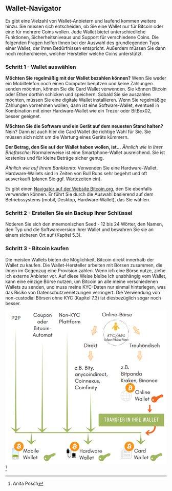 ## Wallet-Navigator
Es gibt eine Vielzahl von Wallet-Anbietern und laufend kommen weitere hinzu. Sie müssen sich entscheiden, ob Sie eine Wallet nur für Bitcoin oder eine für mehrere Coins wollen. Jede Wallet bietet unterschiedliche Funktionen, Sicherheitsniveaus und Support für verschiedene Coins. Die folgenden Fragen helfen Ihnen bei der Auswahl des grundlegenden Typs einer Wallet, der Ihren Bedürfnissen entspricht. Außerdem müssen Sie dann noch recherchieren, welcher Hersteller welche Coins unterstützt.

### Schritt 1 - Wallet auswählen
**Möchten Sie regelmäßig mit der Wallet bezahlen können?**
Wenn Sie weder ein Mobiltelefon noch einen Computer benutzen und keine Zahlungen senden möchten, können Sie die Card Wallet verwenden. Sie können Bitcoin oder Ether dorthin schicken und speichern. Sobald Sie sie auszahlen möchten, müssen Sie eine digitale Wallet installieren. Wenn Sie regelmäßige Zahlungen vornehmen wollen, dann ist eine Software-Wallet, eventuell in Kombination mit einer Hardware-Wallet wie ein Trezor oder BitBox02, besser geeignet.

**Möchten Sie die Software und ein Gerät auf dem neuesten Stand halten?**
Nein? Dann ist auch hier die Card Wallet die richtige Wahl für Sie. Sie müssen sich nicht um die Wartung eines Geräts kümmern.

**Der Betrag, den Sie auf der Wallet haben wollen, ist...**
*Ähnlich wie in Ihrer Brieftasche*: Normalerweise ist eine Smartphone-Wallet ausreichend. Sie ist kostenlos und für kleine Beträge sicher genug.

*Ähnlich wie auf Ihrem Bankkonto*: Verwenden Sie eine Hardware-Wallet. Hardware-Wallets sind in Zeiten von Bull Runs sehr begehrt und oft ausverkauft (planen Sie ggf. Wartezeiten ein).

Es gibt einen [Navigator auf der Website Bitcoin.org](https://bitcoin.org/en/choose-your-wallet), den Sie ebenfalls verwenden können. Er führt Sie durch die Auswahl basierend auf dem Betriebssystems (mobil, Desktop, Hardware-Wallet), das Sie wählen.

### Schritt 2 - Erstellen Sie ein Backup Ihrer Schlüssel
Notieren Sie sich den mnemonischen Seed - 12 bis 24 Wörter, den Namen, den Typ und die Softwareversion Ihrer Wallet und bewahren Sie sie an einem sicheren Ort auf (Kapitel 5.3).

### Schritt 3 - Bitcoin kaufen
Die meisten Wallets bieten die Möglichkeit, Bitcoin direkt innerhalb der Wallet zu kaufen. Die Wallet-Hersteller arbeiten mit Börsen zusammen, die ihnen im Gegenzug eine Provision zahlen. Wenn ich eine Börse nutze, ziehe ich externe Anbieter vor. Auf diese Weise bleibe ich unabhängig vom Wallet, kann eine einzige Börse nutzen, um Bitcoin an alle meine verschiedenen Wallets zu senden, und muss meine KYC-Daten nur einmal hinterlegen, was das Risiko von Datenschutzverletzungen verringert. Die Verwendung von non-custodial Börsen ohne KYC (Kapitel 7.3) ist diesbezüglich sogar noch besser.

![Wie man Bitcoin bekommt](assets/_Buying-methods.png) [^72] 

[^72]: Anita Posch
